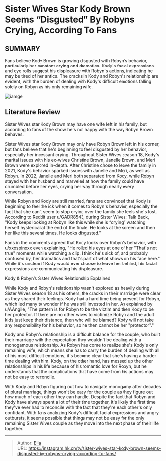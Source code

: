 # Sister Wives Star Kody Brown Seems “Disgusted” By Robyns Crying, According To Fans


## SUMMARY 



  Fans believe Kody Brown is growing disgusted with Robyn&#39;s behavior, particularly her constant crying and dramatics.   Kody&#39;s facial expressions and eye rolls suggest his displeasure with Robyn&#39;s actions, indicating he may be tired of her antics.   The cracks in Kody and Robyn&#39;s relationship are evident, with the burden of dealing with Kody&#39;s difficult emotions falling solely on Robyn as his only remaining wife.  

![iamge](https://static1.srcdn.com/wordpress/wp-content/uploads/2023/08/sister-wives-_monogamous_-kody-brown-should-divorce-robyn.png)

## Literature Review
Sister Wives star Kody Brown may have one wife left in his family, but according to fans of the show he&#39;s not happy with the way Robyn Brown behaves.




Sister Wives star Kody Brown may only have Robyn Brown left in his corner, but fans believe that he&#39;s beginning to feel disgusted by her behavior, especially her incessant crying. Throughout Sister Wives season 18, Kody&#39;s marital issues with his ex-wives Christine Brown, Janelle Brown, and Meri Brown were explored in-depth. After Christine chose to leave the family in 2021, Kody&#39;s behavior sparked issues with Janelle and Meri, as well as Robyn. In 2022, Janelle and Meri both separated from Kody, while Robyn stayed with her husband and marveled at how the family could have crumbled before her eyes, crying her way through nearly every conversation.




While Robyn and Kody are still married, fans are convinced that Kody is beginning to feel the ick when it comes to Robyn&#39;s behavior, especially the fact that she can&#39;t seem to stop crying over the family she feels she&#39;s lost. According to Reddit user u/GADR8543, during Sister Wives: Talk Back, &#34;Kody keeps looking at Robyn like this while she is “crying” watching herself hysterical at the end of the finale. He looks at the screen and then her like this several times. He looks disgusted.&#34;


 

Fans in the comments agreed that Kody looks over Robyn&#39;s behavior, with u/xxxspinxxx even explaining, &#34;He rolled his eyes at one of her &#34;That&#39;s not true&#34; moments while watching a clip. I think he&#39;s sick of, and probably confused by, her dramatics and that&#39;s part of what shows on his face here.&#34; While it&#39;s unclear if Kody would ever choose to leave her behind, his facial expressions are communicating his displeasure.





 Kody &amp; Robyn’s Sister Wives Relationship Explained 
          

While Kody and Robyn&#39;s relationship wasn&#39;t explored as heavily during Sister Wives season 18 as his others, the cracks in their marriage were clear as they shared their feelings. Kody had a hard time being present for Robyn, which led many to wonder if he was still invested in her. As explained by u/AAngile, &#34;The pattern is for Robyn to be the victim and then Kody to be her protector. If there are no other wives to victimize Robyn and the adult kids just keep their distance, then who will be blamed? Kody will not take any responsibility for his behavior, so he then cannot be her &#34;protector&#34;.&#34; 


 




Kody and Robyn&#39;s relationship is a difficult balance for the couple, who built their marriage with the expectation they wouldn&#39;t be dealing with a monogamous relationship. As Robyn has come to realize she&#39;s Kody&#39;s only remaining wife, which means she has to carry the burden of dealing with all of his most difficult emotions, it&#39;s become clear that she&#39;s having a harder time dealing with him. Kody, on the other hand, has messed up the other relationships in his life because of his romantic love for Robyn, but he understands that the complications that have come from his actions may not be easy to reconcile.

With Kody and Robyn figuring out how to navigate monogamy after decades of plural marriage, things won&#39;t be easy for the couple as they figure out how much of each other they can handle. Despite the fact that Robyn and Kody have always spent a lot of their time together, it&#39;s likely the first time they&#39;ve ever had to reconcile with the fact that they&#39;re each other&#39;s only confidant. With fans analyzing Kody&#39;s difficult facial expressions and angry outbursts, it seems possible that things may not be easy for the only remaining Sister Wives couple as they move into the next phase of their life together.






---

> Author: [Ella](https://instagram.hk.cn/)  
> URL: https://instagram.hk.cn/tv/sister-wives-star-kody-brown-seems-disgusted-by-robyns-crying-according-to-fans/  

